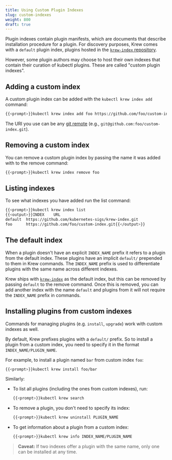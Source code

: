 ```yaml
---
title: Using Custom Plugin Indexes
slug: custom-indexes
weight: 800
draft: true
---
```


Plugin indexes contain plugin manifests, which are documents that describe
installation procedure for a plugin. For discovery purposes, Krew comes with a
`default` plugin index, plugins hosted in the [`krew-index` repository][ki].

However, some plugin authors may choose to host their own indexes that contain
their curation of kubectl plugins. These are called "custom plugin indexes".

## Adding a custom index

A custom plugin index can be added with the `kubectl krew index add` command:

```sh
{{<prompt>}}kubectl krew index add foo https://github.com/foo/custom-index.git
```

The URI you use can be any [git remote](https://git-scm.com/docs/git-remote)
(e.g., `git@github.com:foo/custom-index.git`).

## Removing a custom index

You can remove a custom plugin index by passing the name it was added with to
the remove command:

```sh
{{<prompt>}}kubectl krew index remove foo
```

## Listing indexes

To see what indexes you have added run the list command:

```sh
{{<prompt>}}kubectl krew index list
{{<output>}}INDEX    URL
default  https://github.com/kubernetes-sigs/krew-index.git
foo      https://github.com/foo/custom-index.git{{</output>}}
```

## The default index

When a plugin doesn't have an explicit `INDEX_NAME` prefix it refers to a plugin
from the default index. These plugins have an implicit `default/` prepended to
them in Krew commands. The `INDEX_NAME` prefix is used to differentiate plugins
with the same name across different indexes.

Krew ships with [`krew-index`][ki] as the default index, but this can be removed
by passing `default` to the remove command. Once this is removed, you can add
another index with the name `default` and plugins from it will not require the
`INDEX_NAME` prefix in commands.

## Installing plugins from custom indexes

Commands for managing plugins (e.g. `install`, `upgrade`) work with custom
indexes as well.

By default, Krew prefixes plugins with a `default/` prefix. So to install
a plugin from a custom index, you need to specify it in the format
`INDEX_NAME/PLUGIN_NAME`.

For example, to install a plugin named `bar` from custom index `foo`:

```sh
{{<prompt>}}kubectl krew install foo/bar
```

Similarly:

- To list all plugins (including the ones from custom indexes), run:

    ```sh
    {{<prompt>}}kubectl krew search
    ```

- To remove a plugin, you don't need to specify its index:

    ```sh
    {{<prompt>}}kubectl krew uninstall PLUGIN_NAME
    ```

- To get information about a plugin from a custom index:

    ```sh
    {{<prompt>}}kubectl krew info INDEX_NAME/PLUGIN_NAME
    ```


> **Caveat:** If two indexes offer a plugin with the same name, only one can
> be installed at any time.

[ki]: https://github.com/kubernetes-sigs/krew-index
